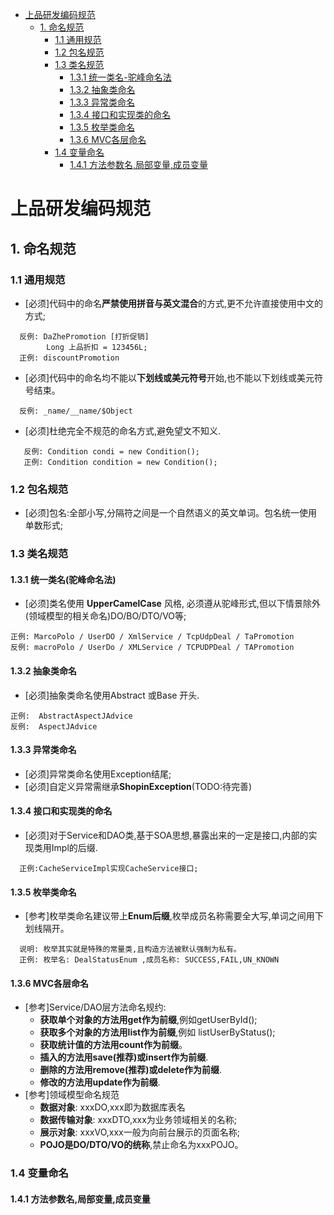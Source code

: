 <!-- GFM-TOC -->
* [上品研发编码规范](#上品研发编码规范)
    * [1. 命名规范](#1-命名规范)
        * [1.1 通用规范](#11-通用规范)
        * [1.2 包名规范](#12-包名规范)
        * [1.3 类名规范](#13-类名规范)
          * [1.3.1 统一类名-驼峰命名法](#131-统一类名驼峰命名法)
          * [1.3.2 抽象类命名](#132-抽象类命名)
          * [1.3.3 异常类命名](#133-异常类命名)
          * [1.3.4 接口和实现类的命名](#134-接口和实现类的命名)
          * [1.3.5 枚举类命名](#135-枚举类命名)
          * [1.3.6 MVC各层命名](#136-mvc各层命名)
        * [1.4 变量命名](#14-变量命名)
          * [1.4.1 方法参数名,局部变量,成员变量](#141-方法参数名局部变量成员变量) 
<!-- GFM-TOC -->
# 上品研发编码规范
## 1. 命名规范
### 1.1 通用规范
 - [必须]代码中的命名**严禁使用拼音与英文混合**的方式,更不允许直接使用中文的方式;
```
  反例: DaZhePromotion [打折促销]
        Long 上品折扣 = 123456L;
  正例: discountPromotion
```
 - [必须]代码中的命名均不能以**下划线或美元符号**开始,也不能以下划线或美元符号结束。
```
  反例: _name/__name/$Object
```
 - [必须]杜绝完全不规范的命名方式,避免望文不知义.
```
   反例: Condition condi = new Condition();
   正例: Condition condition = new Condition();
```
### 1.2 包名规范

  - [必须]包名:全部小写,分隔符之间是一个自然语义的英文单词。包名统一使用单数形式;

### 1.3 类名规范
#### 1.3.1 统一类名(驼峰命名法)
 - [必须]类名使用 **UpperCamelCase** 风格, 必须遵从驼峰形式,但以下情景除外(领域模型的相关命名)DO/BO/DTO/VO等;
```
正例: MarcoPolo / UserDO / XmlService / TcpUdpDeal / TaPromotion
反例: macroPolo / UserDo / XMLService / TCPUDPDeal / TAPromotion
```
#### 1.3.2 抽象类命名
 - [必须]抽象类命名使用Abstract 或Base 开头.
```
正例:  AbstractAspectJAdvice
反例:  AspectJAdvice
```
#### 1.3.3 异常类命名
 - [必须]异常类命名使用Exception结尾;
 - [必须]自定义异常需继承**ShopinException**(TODO:待完善)
#### 1.3.4 接口和实现类的命名
 - [必须]对于Service和DAO类,基于SOA思想,暴露出来的一定是接口,内部的实现类用Impl的后缀.
```
  正例:CacheServiceImpl实现CacheService接口;
```
#### 1.3.5 枚举类命名
 - [参考]枚举类命名建议带上**Enum后缀**,枚举成员名称需要全大写,单词之间用下划线隔开。
```
  说明: 枚举其实就是特殊的常量类,且构造方法被默认强制为私有。
  正例: 枚举名: DealStatusEnum ,成员名称: SUCCESS,FAIL,UN_KNOWN
```
#### 1.3.6 MVC各层命名
 - [参考]Service/DAO层方法命名规约:
   - **获取单个对象的方法用get作为前缀**,例如getUserById();
   - **获取多个对象的方法用list作为前缀**,例如 listUserByStatus();
   - **获取统计值的方法用count作为前缀**。
   - **插入的方法用save(推荐)或insert作为前缀**.
   - **删除的方法用remove(推荐)或delete作为前缀**.
   - **修改的方法用update作为前缀**.
 - [参考]领域模型命名规范
   - **数据对象**: xxxDO,xxx即为数据库表名
   - **数据传输对象**: xxxDTO,xxx为业务领域相关的名称;
   - **展示对象**: xxxVO,xxx一般为向前台展示的页面名称;
   - **POJO是DO/DTO/VO的统称**,禁止命名为xxxPOJO。
### 1.4 变量命名
#### 1.4.1 方法参数名,局部变量,成员变量